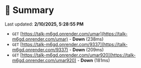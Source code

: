 # 📖 Summary
Last updated: **2/10/2025, 5:28:55 PM**

- `GET` [https://talk-m6gd.onrender.com/umar](https://talk-m6gd.onrender.com/umar) - **Down** (238ms)
- `GET` [https://talk-m6gd.onrender.com/9337](https://talk-m6gd.onrender.com/9337) - **Down** (209ms)
- `GET` [https://talk-m6gd.onrender.com/umar920](https://talk-m6gd.onrender.com/umar920) - **Down** (181ms)
